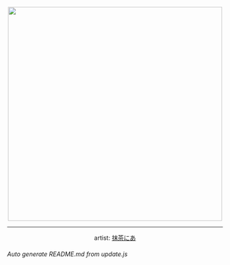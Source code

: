 
<p align="center">
  <img width="500" src="https://nekos.best/api/v2/neko/0584.png">
  <hr/>
  <center>
    artist: <a href="https://www.pixiv.net/en/artworks/96058926">抹茶にあ</a>
  </center>
</p>


###### Auto generate README.md from update.js

